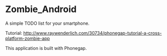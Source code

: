 Zombie_Android
==============

A simple TODO list for your smartphone.

Tutorial: http://www.raywenderlich.com/30734/phonegap-tutorial-a-cross-platform-zombie-app

This application is built with Phonegap.
